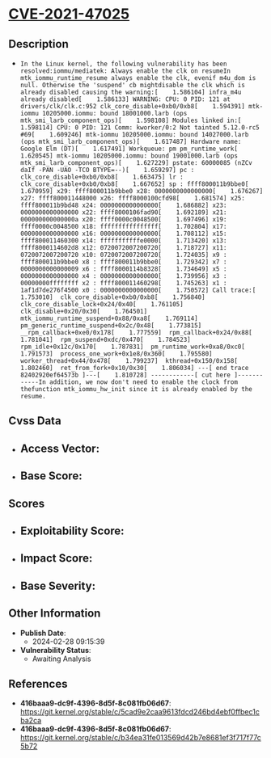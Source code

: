 
# [CVE-2021-47025](https://cve.mitre.org/cgi-bin/cvename.cgi?name=CVE-2021-47025)

## Description

- `In the Linux kernel, the following vulnerability has been resolved:iommu/mediatek: Always enable the clk on resumeIn mtk_iommu_runtime_resume always enable the clk, evenif m4u_dom is null. Otherwise the 'suspend' cb mightdisable the clk which is already disabled causing the warning:[    1.586104] infra_m4u already disabled[    1.586133] WARNING: CPU: 0 PID: 121 at drivers/clk/clk.c:952 clk_core_disable+0xb0/0xb8[    1.594391] mtk-iommu 10205000.iommu: bound 18001000.larb (ops mtk_smi_larb_component_ops)[    1.598108] Modules linked in:[    1.598114] CPU: 0 PID: 121 Comm: kworker/0:2 Not tainted 5.12.0-rc5 #69[    1.609246] mtk-iommu 10205000.iommu: bound 14027000.larb (ops mtk_smi_larb_component_ops)[    1.617487] Hardware name: Google Elm (DT)[    1.617491] Workqueue: pm pm_runtime_work[    1.620545] mtk-iommu 10205000.iommu: bound 19001000.larb (ops mtk_smi_larb_component_ops)[    1.627229] pstate: 60000085 (nZCv daIf -PAN -UAO -TCO BTYPE=--)[    1.659297] pc : clk_core_disable+0xb0/0xb8[    1.663475] lr : clk_core_disable+0xb0/0xb8[    1.667652] sp : ffff800011b9bbe0[    1.670959] x29: ffff800011b9bbe0 x28: 0000000000000000[    1.676267] x27: ffff800011448000 x26: ffff8000100cfd98[    1.681574] x25: ffff800011b9bd48 x24: 0000000000000000[    1.686882] x23: 0000000000000000 x22: ffff8000106fad90[    1.692189] x21: 000000000000000a x20: ffff0000c0048500[    1.697496] x19: ffff0000c0048500 x18: ffffffffffffffff[    1.702804] x17: 0000000000000000 x16: 0000000000000000[    1.708112] x15: ffff800011460300 x14: fffffffffffe0000[    1.713420] x13: ffff8000114602d8 x12: 0720072007200720[    1.718727] x11: 0720072007200720 x10: 0720072007200720[    1.724035] x9 : ffff800011b9bbe0 x8 : ffff800011b9bbe0[    1.729342] x7 : 0000000000000009 x6 : ffff8000114b8328[    1.734649] x5 : 0000000000000000 x4 : 0000000000000000[    1.739956] x3 : 00000000ffffffff x2 : ffff800011460298[    1.745263] x1 : 1af1d7de276f4500 x0 : 0000000000000000[    1.750572] Call trace:[    1.753010]  clk_core_disable+0xb0/0xb8[    1.756840]  clk_core_disable_lock+0x24/0x40[    1.761105]  clk_disable+0x20/0x30[    1.764501]  mtk_iommu_runtime_suspend+0x88/0xa8[    1.769114]  pm_generic_runtime_suspend+0x2c/0x48[    1.773815]  __rpm_callback+0xe0/0x178[    1.777559]  rpm_callback+0x24/0x88[    1.781041]  rpm_suspend+0xdc/0x470[    1.784523]  rpm_idle+0x12c/0x170[    1.787831]  pm_runtime_work+0xa8/0xc0[    1.791573]  process_one_work+0x1e8/0x360[    1.795580]  worker_thread+0x44/0x478[    1.799237]  kthread+0x150/0x158[    1.802460]  ret_from_fork+0x10/0x30[    1.806034] ---[ end trace 82402920ef64573b ]---[    1.810728] ------------[ cut here ]------------In addition, we now don't need to enable the clock from thefunction mtk_iommu_hw_init since it is already enabled by the resume.`

## Cvss Data

- **Access Vector**:
  - 
- **Base Score**:
  - 

## Scores

- **Exploitability Score**:
  - 
- **Impact Score**:
  - 
- **Base Severity**:
  - 

## Other Information

- **Publish Date**:
  - 2024-02-28 09:15:39
- **Vulnerability Status**:
  - Awaiting Analysis

## References

- **416baaa9-dc9f-4396-8d5f-8c081fb06d67**: https://git.kernel.org/stable/c/5cad9e2caa9613fdcd246bd4ebf0ffbec1cba2ca
- **416baaa9-dc9f-4396-8d5f-8c081fb06d67**: https://git.kernel.org/stable/c/b34ea31fe013569d42b7e8681ef3f717f77c5b72
